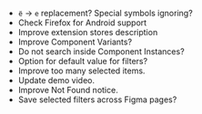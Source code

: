 - `ё` → `е` replacement? Special symbols ignoring?
- Check Firefox for Android support
- Improve extension stores description
- Improve Component Variants?
- Do not search inside Component Instances?
- Option for default value for filters?
- Improve too many selected items.
- Update demo video.
- Improve Not Found notice.
- Save selected filters across Figma pages?

